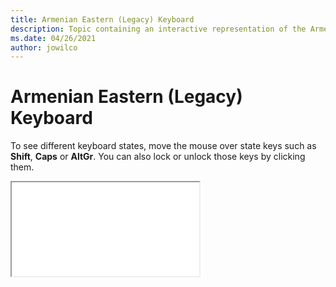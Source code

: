 ```yaml
--- 
title: Armenian Eastern (Legacy) Keyboard 
description: Topic containing an interactive representation of the Armenian Eastern (Legacy) Keyboard 
ms.date: 04/26/2021 
author: jowilco 
--- 
```

 
# Armenian Eastern (Legacy) Keyboard 
 
To see different keyboard states, move the mouse over state keys such as **Shift**, **Caps** or **AltGr**. You can also lock or unlock those keys by clicking them. 
 
<iframe src="kbdarme.html"></iframe> 
